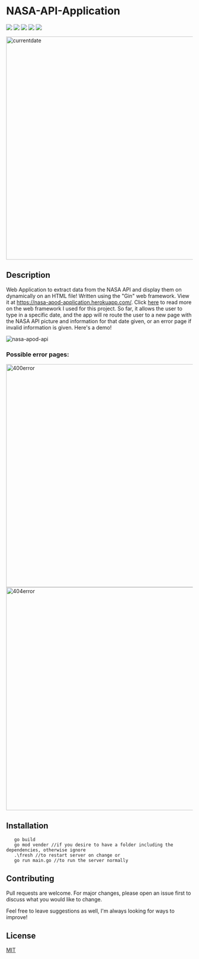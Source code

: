    <p align = "center">
   
   # NASA-API-Application
  ![](https://img.shields.io/badge/made%20by-DarienMiller-blue)
  ![](https://img.shields.io/badge/Golang-46%25-blue)
  ![](https://img.shields.io/badge/Golang-1.14-yellow)
  ![](https://img.shields.io/badge/HTML%2B%20CSS-48%25-red)
  ![](https://img.shields.io/badge/test-passing-green)
   
  <img width="600" alt="currentdate" src="https://user-images.githubusercontent.com/32966645/97977040-91e77900-1d99-11eb-8b6d-3b26804de828.PNG">
   </p>
  
  ## Description

Web Application to extract data from the NASA API and display them on dynamically on an HTML file! Written using the "Gin" web framework. View it at https://nasa-apod-application.herokuapp.com/. Click [here](https://github.com/gin-gonic/gin) to read more on the web framework I used for this project. So far, it allows the user to type in a specific date, and the app will re route the user to a new page with the NASA API picture and information for that date given, or an error page if invalid information is given. Here's a demo!

![nasa-apod-api](https://user-images.githubusercontent.com/32966645/97978044-0969d800-1d9b-11eb-9afb-2ccdba179385.gif)

   ### Possible error pages:
   
   <img width="600" alt="400error" src="https://user-images.githubusercontent.com/32966645/97978590-c3614400-1d9b-11eb-9922-0fdd8009ab76.PNG">
   
   <img width="600" alt="404error" src="https://user-images.githubusercontent.com/32966645/97978596-c65c3480-1d9b-11eb-89da-968e636a1bd0.PNG">


   ## Installation

```
   go build 
   go mod vender //if you desire to have a folder including the dependencies, otherwise ignore
   .\fresh //to restart server on change or
   go run main.go //to run the server normally
```

  ## Contributing
Pull requests are welcome. For major changes, please open an issue first to discuss what you would like to change.

Feel free to leave suggestions as well, I'm always looking for ways to improve!

  ## License
[MIT](https://choosealicense.com/licenses/mit/)
